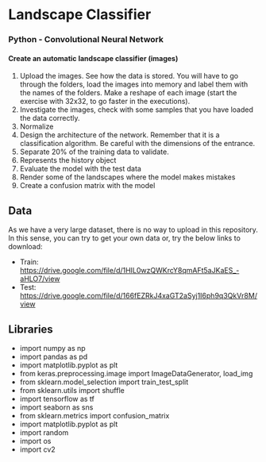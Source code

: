 # Landscape Classifier 
### Python - Convolutional Neural Network
#### Create an automatic landscape classifier (images)

1. Upload the images. See how the data is stored. You will have to go through the folders, load the images into memory and label them with the names of the folders. Make a reshape of each image (start the exercise with 32x32, to go faster in the executions).
2. Investigate the images, check with some samples that you have loaded the data correctly.
3. Normalize
4. Design the architecture of the network. Remember that it is a classification algorithm. Be careful with the dimensions of the entrance.
5. Separate 20% of the training data to validate.
6. Represents the history object
7. Evaluate the model with the test data
8. Render some of the landscapes where the model makes mistakes
9. Create a confusion matrix with the model


## Data
As we have a very large dataset, there is no way to upload in this repository. In this sense, you can try to get your own data or, try the below links to download:
  - Train: https://drive.google.com/file/d/1HIL0wzQWKrcY8qmAFt5aJKaES_-aHLO7/view
  - Test: https://drive.google.com/file/d/166fEZRkJ4xaGT2aSyj1I6ph9q3QkVr8M/view


## Libraries

- import numpy as np
- import pandas as pd 
- import matplotlib.pyplot as plt
- from keras.preprocessing.image import ImageDataGenerator, load_img
- from sklearn.model_selection import train_test_split
- from sklearn.utils import shuffle
- import tensorflow as tf
- import seaborn as sns
- from sklearn.metrics import confusion_matrix
- import matplotlib.pyplot as plt
- import random
- import os
- import cv2
